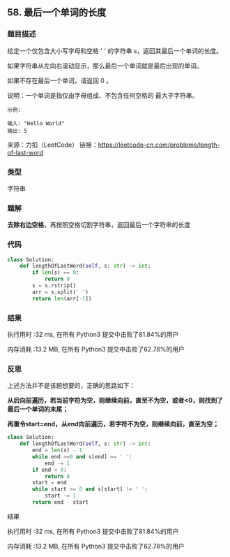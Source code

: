 ## 58. 最后一个单词的长度



### 题目描述

给定一个仅包含大小写字母和空格 ' ' 的字符串 s，返回其最后一个单词的长度。

如果字符串从左向右滚动显示，那么最后一个单词就是最后出现的单词。

如果不存在最后一个单词，请返回 0 。

说明：一个单词是指仅由字母组成、不包含任何空格的 最大子字符串。

```
示例:

输入: "Hello World"
输出: 5
```

来源：力扣（LeetCode）
链接：https://leetcode-cn.com/problems/length-of-last-word



### 类型

字符串



### 题解

**去除右边空格**，再按照空格切割字符串，返回最后一个字符串的长度



### 代码

```python
class Solution:
    def lengthOfLastWord(self, s: str) -> int:
    	if len(s) == 0:
    		return 0
    	s = s.rstrip()
    	arr = s.split(' ')
    	return len(arr[-1])
```



### 结果

执行用时 :32 ms, 在所有 Python3 提交中击败了81.84%的用户

内存消耗 :13.2 MB, 在所有 Python3 提交中击败了62.78%的用户



### 反思

上述方法并不是该题想要的，正确的思路如下：

**从后向前遍历，若当前字符为空，则继续向前，直至不为空，或者<0，则找到了最后一个单词的末尾；**

**再重令start=end，从end向前遍历，若字符不为空，则继续向前，直至为空；**

```python
class Solution:
	def lengthOfLastWord(self, s: str) -> int:
		end = len(s) - 1
		while end >=0 and s[end] == ' ':
			end -= 1
		if end < 0:
			return 0
		start = end
		while start >= 0 and s[start] != ' ':
			start -= 1
		return end - start
```

结果

执行用时 :32 ms, 在所有 Python3 提交中击败了81.84%的用户

内存消耗 :13.2 MB, 在所有 Python3 提交中击败了62.78%的用户
